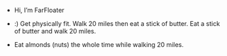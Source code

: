 -  Hi, I’m FarFloater

- :) Get physically fit. Walk 20 miles then eat a stick of butter. Eat a stick of butter and walk 20 miles.
- Eat almonds (nuts) the whole time while walking 20 miles.


<!---
FarFloater/FarFloater is a special name.
--->
